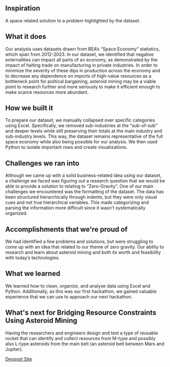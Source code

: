 ## Inspiration
A space related solution to a problem highlighted by the dataset.

## What it does
Our analysis uses datasets drawn from BEA’s “Space Economy” statistics, which span from 2012-2023. In our dataset, we 
identified that negative externalities can impact all parts of an economy, as demonstrated by the impact of halting trade 
on manufacturing in private industries. In order to minimize the severity of these dips in production across the economy 
and to decrease any dependence on imports of high-value resources as a bottleneck point for political bargaining, asteroid 
mining may be a viable point to research further and more seriously to make it efficient enough to make scarce resources 
more abundant.

## How we built it
To prepare our dataset, we manually collapsed over specific categories using Excel. Specifically, we removed sub-industries 
at the “sub-of-sub” and deeper levels while still preserving their totals at the main industry and sub-industry levels. This 
way, the dataset remains representative of the full space economy while also being possible for our analysis. We then used 
Python to isolate important rows and create visualizations.

## Challenges we ran into
Although we came up with a solid business-related idea using our dataset, a challenge we faced was figuring out a research 
question that we would be able to provide a solution to relating to “Zero-Gravity”. One of our main challenges we encountered 
was the formatting of the dataset. The data has been structured hierarchically through indents, but they were only visual 
cues and not true hierarchical variables. This made categorizing and parsing the information more difficult since it wasn't 
systematically organized.

## Accomplishments that we're proud of
We had identified a few problems and solutions, but were struggling to come up with an idea that related to our theme of zero 
gravity. Our ability to research and learn about asteroid mining and both its worth and feasibility with today’s technologies.

## What we learned
We learned how to clean, organize, and analyse data using Excel and Python. Additionally, as this was our first hackathon, 
we gained valuable experience that we can use to approach our next hackathon.

## What's next for Bridging Resource Constraints Using Asteroid Mining
Having the researchers and engineers design and test a type of reusable rocket that can identify and collect resources from 
M-type and possibly also L-type asteroids from the main belt (an asteroid belt between Mars and Jupiter).

[Devpost Site](https://devpost.com/software/bridging-resource-constraints-using-asteroid-mining)
